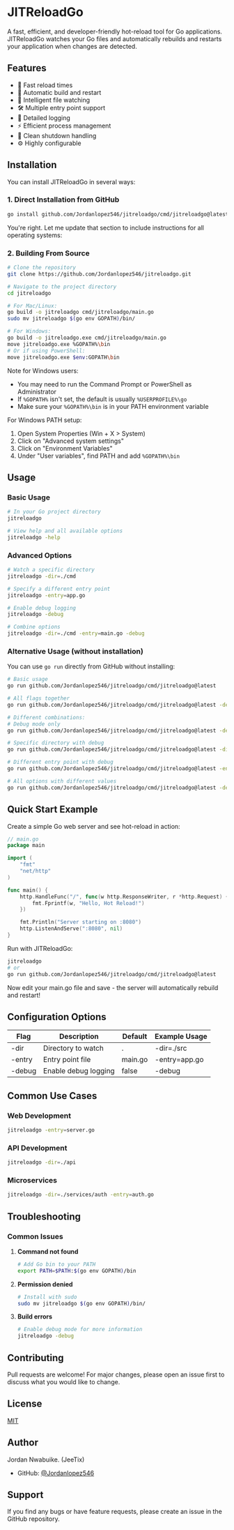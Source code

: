 # JITReloadGo

A fast, efficient, and developer-friendly hot-reload tool for Go applications. JITReloadGo watches your Go files and automatically rebuilds and restarts your application when changes are detected.

## Features

- 🚀 Fast reload times
- 🔄 Automatic build and restart
- 🎯 Intelligent file watching
- 🛠 Multiple entry point support
- 📝 Detailed logging
- ⚡ Efficient process management
- 🛑 Clean shutdown handling
- ⚙️ Highly configurable

## Installation

You can install JITReloadGo in several ways:

### 1. Direct Installation from GitHub

```bash
go install github.com/Jordanlopez546/jitreloadgo/cmd/jitreloadgo@latest
```

You're right. Let me update that section to include instructions for all operating systems:

### 2. Building From Source

```bash
# Clone the repository
git clone https://github.com/Jordanlopez546/jitreloadgo.git

# Navigate to the project directory
cd jitreloadgo

# For Mac/Linux:
go build -o jitreloadgo cmd/jitreloadgo/main.go
sudo mv jitreloadgo $(go env GOPATH)/bin/

# For Windows:
go build -o jitreloadgo.exe cmd/jitreloadgo/main.go
move jitreloadgo.exe %GOPATH%\bin
# Or if using PowerShell:
move jitreloadgo.exe $env:GOPATH\bin
```

Note for Windows users:

- You may need to run the Command Prompt or PowerShell as Administrator
- If `%GOPATH%` isn't set, the default is usually `%USERPROFILE%\go`
- Make sure your `%GOPATH%\bin` is in your PATH environment variable

For Windows PATH setup:

1. Open System Properties (Win + X > System)
2. Click on "Advanced system settings"
3. Click on "Environment Variables"
4. Under "User variables", find PATH and add `%GOPATH%\bin`

## Usage

### Basic Usage

```bash
# In your Go project directory
jitreloadgo

# View help and all available options
jitreloadgo -help
```

### Advanced Options

```bash
# Watch a specific directory
jitreloadgo -dir=./cmd

# Specify a different entry point
jitreloadgo -entry=app.go

# Enable debug logging
jitreloadgo -debug

# Combine options
jitreloadgo -dir=./cmd -entry=main.go -debug
```

### Alternative Usage (without installation)

You can use `go run` directly from GitHub without installing:

```bash
# Basic usage
go run github.com/Jordanlopez546/jitreloadgo/cmd/jitreloadgo@latest

# All flags together
go run github.com/Jordanlopez546/jitreloadgo/cmd/jitreloadgo@latest -debug -dir=./src -entry=main.go

# Different combinations:
# Debug mode only
go run github.com/Jordanlopez546/jitreloadgo/cmd/jitreloadgo@latest -debug

# Specific directory with debug
go run github.com/Jordanlopez546/jitreloadgo/cmd/jitreloadgo@latest -dir=./api -debug

# Different entry point with debug
go run github.com/Jordanlopez546/jitreloadgo/cmd/jitreloadgo@latest -entry=server.go -debug

# All options with different values
go run github.com/Jordanlopez546/jitreloadgo/cmd/jitreloadgo@latest -debug -dir=./services/auth -entry=auth.go
```

## Quick Start Example

Create a simple Go web server and see hot-reload in action:

```go
// main.go
package main

import (
    "fmt"
    "net/http"
)

func main() {
    http.HandleFunc("/", func(w http.ResponseWriter, r *http.Request) {
        fmt.Fprintf(w, "Hello, Hot Reload!")
    })

    fmt.Println("Server starting on :8080")
    http.ListenAndServe(":8080", nil)
}
```

Run with JITReloadGo:

```bash
jitreloadgo
# or
go run github.com/Jordanlopez546/jitreloadgo/cmd/jitreloadgo@latest
```

Now edit your main.go file and save - the server will automatically rebuild and restart!

## Configuration Options

| Flag    | Description              | Default    | Example Usage |
|---------|-------------------------|------------|---------------|
| -dir    | Directory to watch      | .          | -dir=./src    |
| -entry  | Entry point file        | main.go    | -entry=app.go |
| -debug  | Enable debug logging    | false      | -debug        |

## Common Use Cases

### Web Development

```bash
jitreloadgo -entry=server.go
```

### API Development

```bash
jitreloadgo -dir=./api
```

### Microservices

```bash
jitreloadgo -dir=./services/auth -entry=auth.go
```

## Troubleshooting

### Common Issues

1. **Command not found**

   ```bash
   # Add Go bin to your PATH
   export PATH=$PATH:$(go env GOPATH)/bin
   ```

2. **Permission denied**

   ```bash
   # Install with sudo
   sudo mv jitreloadgo $(go env GOPATH)/bin/
   ```

3. **Build errors**

   ```bash
   # Enable debug mode for more information
   jitreloadgo -debug
   ```

## Contributing

Pull requests are welcome! For major changes, please open an issue first to discuss what you would like to change.

## License

[MIT](https://choosealicense.com/licenses/mit/)

## Author

Jordan Nwabuike. (JeeTix)

- GitHub: [@Jordanlopez546](https://github.com/Jordanlopez546)

## Support

If you find any bugs or have feature requests, please create an issue in the GitHub repository.
